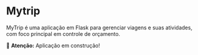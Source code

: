 # Mytrip

MyTrip é uma aplicação em Flask para gerenciar viagens e suas atividades, 
com foco principal em controle de orçamento. 

🚧 **Atenção:** Aplicação em construção!